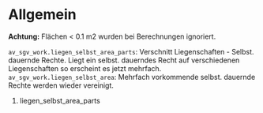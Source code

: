Allgemein
=========

**Achtung:** Flächen < 0.1 m2 wurden bei Berechnungen ignoriert.

`av_sgv_work.liegen_selbst_area_parts`: Verschnitt Liegenschaften - Selbst. dauernde Rechte. Liegt ein selbst. dauerndes Recht auf verschiedenen Liegenschaften so erscheint es jetzt mehrfach.
`av_sgv_work.liegen_selbst_area`: Mehrfach vorkommende selbst. dauernde Rechte werden wieder vereinigt.


1) liegen_selbst_area_parts
